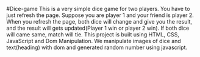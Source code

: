 #Dice-game
This is a very simple dice game for two players.
You have to just refresh the page.
Suppose you are player 1 and your friend is player 2.
When you refresh the page, both dice will change and give you the result, and the result will gets updated(Player 1 win or player 2 win).
If both dice will came same, match will tie.
This project is built using HTML, CSS, JavaScript and Dom Manipulation.
We manipulate images of dice and text(heading) with dom and generated random number using javascript.
